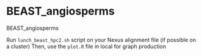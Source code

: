 # BEAST_angiosperms
BEAST_angiosperms

Run `lunch_beast_hpc2.sh` script on your Nexus alignment file (if possible on a cluster)
Then, use the `plot.R` file in local for graph production
